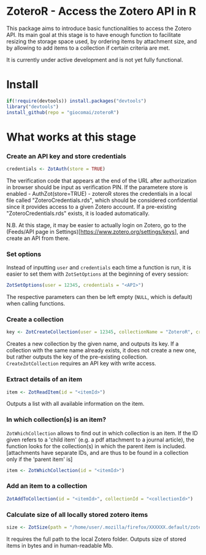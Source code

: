 
<!-- README.md is generated from README.Rmd. Please edit that file -->
ZoteroR - Access the Zotero API in R
====================================

This package aims to introduce basic functionalities to access the Zotero API. Its main goal at this stage is to have enough function to facilitate resizing the storage space used, by ordering items by attachment size, and by allowing to add items to a collection if certain criteria are met.

It is currently under active development and is not yet fully functional.

Install
=======

``` r
if(!require(devtools)) install.packages("devtools")
library("devtools")
install_github(repo = "giocomai/zoteroR")
```

What works at this stage
========================

### Create an API key and store credentials

``` r
credentials <- ZotAuth(store = TRUE)
```

The verification code that appears at the end of the URL after authorization in browser should be input as verification PIN. If the parametere store is enabled - AuthZot(store=TRUE) - zoteroR stores the credentials in a local file called "ZoteroCredentials.rds", which should be considered confidential since it provides access to a given Zotero account. If a pre-existing "ZoteroCredentials.rds" exists, it is loaded automatically.

N.B. At this stage, it may be easier to actually login on Zotero, go to the (Feeds/API page in Settings)\[<https://www.zotero.org/settings/keys>\], and create an API from there.

### Set options

Instead of inputting `user` and `credentials` each time a function is run, it is easier to set them with `ZotSetOptions` at the beginning of every session:

``` r
ZotSetOptions(user = 12345, credentials = "<API>")
```

The respective parameters can then be left empty (`NULL`, which is default) when calling functions.

### Create a collection

``` r
key <- ZotCreateCollection(user = 12345, collectionName = "ZoteroR", credentials = "<API>")
```

Creates a new collection by the given name, and outputs its key. If a collection with the same name already exists, it does not create a new one, but rather outputs the key of the pre-existing collection. `CreateZotCollection` requires an API key with write access.

### Extract details of an item

``` r
item <- ZotReadItem(id = "<itemId>")
```

Outputs a list with all available information on the item.

### In which collection(s) is an item?

`ZotWhichCollection` allows to find out in which collection is an item. If the ID given refers to a 'child item' (e.g. a pdf attachment to a journal article), the function looks for the collection(s) in which the parent item is included. \[attachments have separate IDs, and are thus to be found in a collection only if the 'parent item' is\]

``` r
item <- ZotWhichCollection(id = "<itemId>")
```

### Add an item to a collection

``` r
ZotAddToCollection(id = "<itemId>", collectionId = "<collectionId>")
```

### Calculate size of all locally stored zotero items

``` r
size <- ZotSize(path = "/home/user/.mozilla/firefox/XXXXXX.default/zotero/storage")
```

It requires the full path to the local Zotero folder. Outputs size of stored items in bytes and in human-readable Mb.
